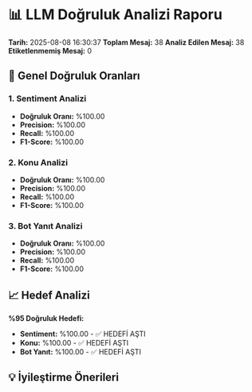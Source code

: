 
# 📊 LLM Doğruluk Analizi Raporu
**Tarih:** 2025-08-08 16:30:37
**Toplam Mesaj:** 38
**Analiz Edilen Mesaj:** 38
**Etiketlenmemiş Mesaj:** 0

## 🎯 Genel Doğruluk Oranları

### 1. Sentiment Analizi
- **Doğruluk Oranı:** %100.00
- **Precision:** %100.00
- **Recall:** %100.00
- **F1-Score:** %100.00

### 2. Konu Analizi
- **Doğruluk Oranı:** %100.00
- **Precision:** %100.00
- **Recall:** %100.00
- **F1-Score:** %100.00

### 3. Bot Yanıt Analizi
- **Doğruluk Oranı:** %100.00
- **Precision:** %100.00
- **Recall:** %100.00
- **F1-Score:** %100.00

## 📈 Hedef Analizi
**%95 Doğruluk Hedefi:**

- **Sentiment:** %100.00 - ✅ HEDEFİ AŞTI
- **Konu:** %100.00 - ✅ HEDEFİ AŞTI
- **Bot Yanıt:** %100.00 - ✅ HEDEFİ AŞTI

## 💡 İyileştirme Önerileri
